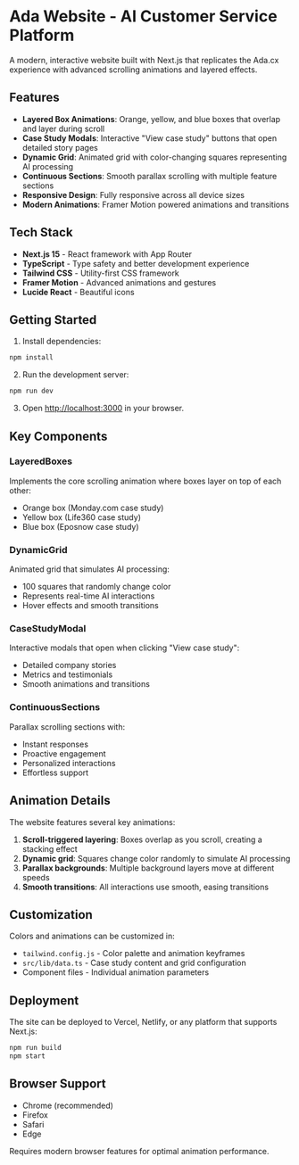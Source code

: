 # Ada Website - AI Customer Service Platform

A modern, interactive website built with Next.js that replicates the Ada.cx experience with advanced scrolling animations and layered effects.

## Features

- **Layered Box Animations**: Orange, yellow, and blue boxes that overlap and layer during scroll
- **Case Study Modals**: Interactive "View case study" buttons that open detailed story pages
- **Dynamic Grid**: Animated grid with color-changing squares representing AI processing
- **Continuous Sections**: Smooth parallax scrolling with multiple feature sections
- **Responsive Design**: Fully responsive across all device sizes
- **Modern Animations**: Framer Motion powered animations and transitions

## Tech Stack

- **Next.js 15** - React framework with App Router
- **TypeScript** - Type safety and better development experience
- **Tailwind CSS** - Utility-first CSS framework
- **Framer Motion** - Advanced animations and gestures
- **Lucide React** - Beautiful icons

## Getting Started

1. Install dependencies:
```bash
npm install
```

2. Run the development server:
```bash
npm run dev
```

3. Open [http://localhost:3000](http://localhost:3000) in your browser.

## Key Components

### LayeredBoxes
Implements the core scrolling animation where boxes layer on top of each other:
- Orange box (Monday.com case study)
- Yellow box (Life360 case study) 
- Blue box (Eposnow case study)

### DynamicGrid
Animated grid that simulates AI processing:
- 100 squares that randomly change color
- Represents real-time AI interactions
- Hover effects and smooth transitions

### CaseStudyModal
Interactive modals that open when clicking "View case study":
- Detailed company stories
- Metrics and testimonials
- Smooth animations and transitions

### ContinuousSections
Parallax scrolling sections with:
- Instant responses
- Proactive engagement
- Personalized interactions
- Effortless support

## Animation Details

The website features several key animations:

1. **Scroll-triggered layering**: Boxes overlap as you scroll, creating a stacking effect
2. **Dynamic grid**: Squares change color randomly to simulate AI processing
3. **Parallax backgrounds**: Multiple background layers move at different speeds
4. **Smooth transitions**: All interactions use smooth, easing transitions

## Customization

Colors and animations can be customized in:
- `tailwind.config.js` - Color palette and animation keyframes
- `src/lib/data.ts` - Case study content and grid configuration
- Component files - Individual animation parameters

## Deployment

The site can be deployed to Vercel, Netlify, or any platform that supports Next.js:

```bash
npm run build
npm start
```

## Browser Support

- Chrome (recommended)
- Firefox
- Safari
- Edge

Requires modern browser features for optimal animation performance.
